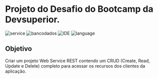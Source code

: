 # Projeto do Desafio do Bootcamp da Devsuperior.

![service](https://img.shields.io/badge/Framework-Java%20Spring%20Boot-green) ![bancodados](https://img.shields.io/badge/DB-H2-green) ![IDE](https://img.shields.io/badge/IDE-VSCode-green) ![language](https://img.shields.io/badge/Language-Java-green)

## Objetivo
Criar um projeto Web Service REST contendo um CRUD (Create, Read, Update e Delete) completo para acessar os recursos dos clientes da aplicação.


